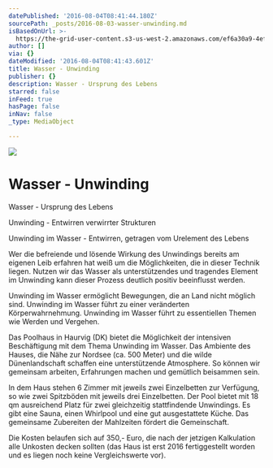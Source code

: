 ```yaml
---
datePublished: '2016-08-04T08:41:44.180Z'
sourcePath: _posts/2016-08-03-wasser-unwinding.md
isBasedOnUrl: >-
  https://the-grid-user-content.s3-us-west-2.amazonaws.com/ef6a30a9-4efb-4f99-9cfb-ecb8ba72c39a.jpg
author: []
via: {}
dateModified: '2016-08-04T08:41:43.601Z'
title: Wasser - Unwinding
publisher: {}
description: Wasser - Ursprung des Lebens
starred: false
inFeed: true
hasPage: false
inNav: false
_type: MediaObject

---
```

![](https://the-grid-user-content.s3-us-west-2.amazonaws.com/ef6a30a9-4efb-4f99-9cfb-ecb8ba72c39a.jpg)

# Wasser - Unwinding

Wasser - Ursprung des Lebens

Unwinding - Entwirren verwirrter Strukturen

Unwinding im Wasser - Entwirren, getragen vom Urelement des Lebens

Wer die befreiende und lösende Wirkung des Unwindings bereits am eigenen Leib erfahren hat weiß um die Möglichkeiten, die in dieser Technik liegen. Nutzen wir das Wasser als unterstützendes und tragendes Element im Unwinding kann dieser Prozess deutlich positiv beeinflusst werden.

Unwinding im Wasser ermöglicht Bewegungen, die an Land nicht möglich sind. Unwinding im Wasser führt zu einer veränderten Körperwahrnehmung. Unwinding im Wasser führt zu essentiellen Themen wie Werden und Vergehen.

Das Poolhaus in Haurvig (DK) bietet die Möglichkeit der intensiven Beschäftigung mit dem Thema Unwinding im Wasser. Das Ambiente des Hauses, die Nähe zur Nordsee (ca. 500 Meter) und die wilde Dünenlandschaft schaffen eine unterstützende Atmosphere. So können wir gemeinsam arbeiten, Erfahrungen machen und gemütlich beisammen sein.

In dem Haus stehen 6 Zimmer mit jeweils zwei Einzelbetten zur Verfügung, so wie zwei Spitzböden mit jeweils drei Einzelbetten. Der Pool bietet mit 18 qm ausreichend Platz für zwei gleichzeitig stattfindende Unwindings. Es gibt eine Sauna, einen Whirlpool und eine gut ausgestattete Küche. Das gemeinsame Zubereiten der Mahlzeiten fördert die Gemeinschaft.

Die Kosten belaufen sich auf 350,- Euro, die nach der jetzigen Kalkulation alle Unkosten decken sollten (das Haus ist erst 2016 fertiggestellt worden und es liegen noch keine Vergleichswerte vor).